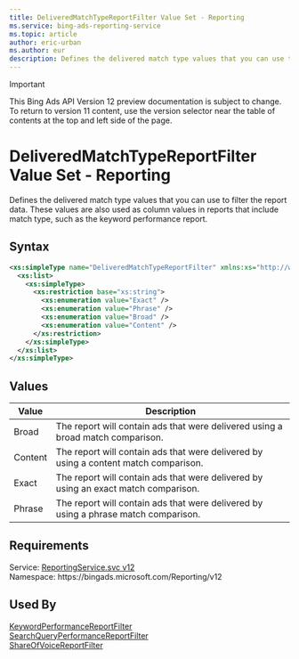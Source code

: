 ```yaml
---
title: DeliveredMatchTypeReportFilter Value Set - Reporting
ms.service: bing-ads-reporting-service
ms.topic: article
author: eric-urban
ms.author: eur
description: Defines the delivered match type values that you can use to filter the report data.
---
```

> [!IMPORTANT]
> This Bing Ads API Version 12 preview documentation is subject to change. To return to version 11 content, use the version selector near the table of contents at the top and left side of the page.

# DeliveredMatchTypeReportFilter Value Set - Reporting
Defines the delivered match type values that you can use to filter the report data. These values are also used as column values in reports that include match type, such as the keyword performance report.

## Syntax
```xml
<xs:simpleType name="DeliveredMatchTypeReportFilter" xmlns:xs="http://www.w3.org/2001/XMLSchema">
  <xs:list>
    <xs:simpleType>
      <xs:restriction base="xs:string">
        <xs:enumeration value="Exact" />
        <xs:enumeration value="Phrase" />
        <xs:enumeration value="Broad" />
        <xs:enumeration value="Content" />
      </xs:restriction>
    </xs:simpleType>
  </xs:list>
</xs:simpleType>
```

## <a name="values"></a>Values

|Value|Description|
|-----------|---------------|
|<a name="broad"></a>Broad|The report will contain ads that were delivered using a broad match comparison.|
|<a name="content"></a>Content|The report will contain ads that were delivered by using a content match comparison.|
|<a name="exact"></a>Exact|The report will contain ads that were delivered by using an exact match comparison.|
|<a name="phrase"></a>Phrase|The report will contain ads that were delivered by using a phrase match comparison.|

## Requirements
Service: [ReportingService.svc v12](https://reporting.api.bingads.microsoft.com/Api/Advertiser/Reporting/v11/ReportingService.svc)  
Namespace: https\://bingads.microsoft.com/Reporting/v12  

## Used By
[KeywordPerformanceReportFilter](keywordperformancereportfilter.md)  
[SearchQueryPerformanceReportFilter](searchqueryperformancereportfilter.md)  
[ShareOfVoiceReportFilter](shareofvoicereportfilter.md)  
